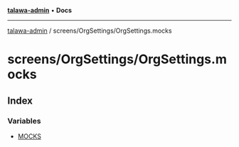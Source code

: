 [**talawa-admin**](../../../README.md) • **Docs**

***

[talawa-admin](../../../modules.md) / screens/OrgSettings/OrgSettings.mocks

# screens/OrgSettings/OrgSettings.mocks

## Index

### Variables

- [MOCKS](variables/MOCKS.md)
